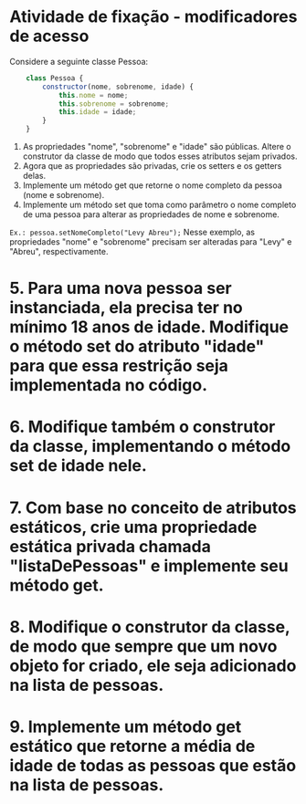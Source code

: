 
# Atividade de fixação - modificadores de acesso

Considere a seguinte classe Pessoa:

```js
    class Pessoa {
        constructor(nome, sobrenome, idade) {
            this.nome = nome;
            this.sobrenome = sobrenome;
            this.idade = idade;
        }
    }
```

1. As propriedades "nome", "sobrenome" e "idade" são públicas. Altere o construtor da classe de modo que todos esses atributos sejam privados.
2. Agora que as propriedades são privadas, crie os setters e os getters delas.
3. Implemente um método get que retorne o nome completo da pessoa (nome e sobrenome).
4. Implemente um método set que toma como parâmetro o nome completo de uma pessoa para alterar as propriedades de nome e sobrenome.

`Ex.: pessoa.setNomeCompleto("Levy Abreu");`
Nesse exemplo, as propriedades "nome" e "sobrenome" precisam ser alteradas para "Levy" e "Abreu", respectivamente.

# 5. Para uma nova pessoa ser instanciada, ela precisa ter no mínimo 18 anos de idade. Modifique o método set do atributo "idade" para que essa restrição seja implementada no código.
# 6. Modifique também o construtor da classe, implementando o método set de idade nele.

# 7. Com base no conceito de atributos estáticos, crie uma propriedade estática privada chamada "listaDePessoas" e implemente seu método get.
# 8. Modifique o construtor da classe, de modo que sempre que um novo objeto for criado, ele seja adicionado na lista de pessoas.
# 9. Implemente um método get estático que retorne a média de idade de todas as pessoas que estão na lista de pessoas.
